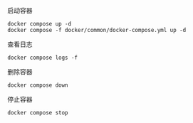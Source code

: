 
启动容器
```shell
docker compose up -d
docker compose -f docker/common/docker-compose.yml up -d
```


查看日志
```shell
docker compose logs -f
```


删除容器
```shell
docker compose down
```

停止容器
```shell
docker compose stop
```





